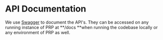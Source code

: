 # API Documentation

We use [Swagger](https://django-rest-swagger.readthedocs.io/en/latest/) to document the API's. They can be accessed on any running instance of PRP at **/docs **when running the codebase locally or any environment of PRP as well.



